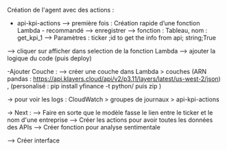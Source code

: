 

Création de l'agent avec des actions :

- api-kpi-actions
--> première fois : Création rapide d’une fonction Lambda - recommandé
--> enregistrer 
--> fonction : Tableau, nom : get_kpi_1
--> Paramètres : ticker ;id to get the info from api; string;True

--> cliquer sur afficher dans selection de la fonction Lambda
--> ajouter la logique du code (puis deploy)

-Ajouter Couche :
--> créer une couche dans  Lambda > couches (ARN pandas : https://api.klayers.cloud/api/v2/p3.11/layers/latest/us-west-2/json) , (personalisé : pip install yfinance -t python/ puis zip )

-> pour voir les logs : CloudWatch > groupes de journaux > api-kpi-actions


-> Next :
--> Faire en sorte que le modèle fasse le lien entre le ticker et le nom d'une entreprise
--> Créer les actions pour avoir toutes les données des APIs
--> Créer fonction pour analyse sentimentale

--> Créer interface